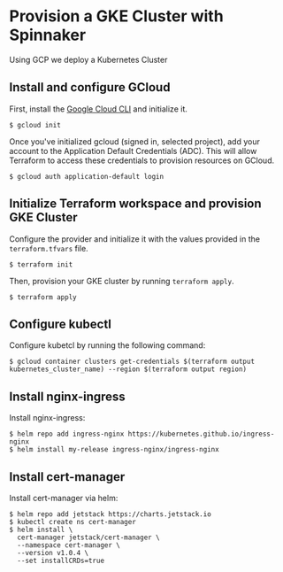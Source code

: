# Provision a GKE Cluster with Spinnaker
Using GCP we deploy a Kubernetes Cluster


## Install and configure GCloud

First, install the [Google Cloud CLI](https://cloud.google.com/sdk/docs/quickstarts) 
and initialize it.

```shell
$ gcloud init
```

Once you've initialized gcloud (signed in, selected project), add your account 
to the Application Default Credentials (ADC). This will allow Terraform to access
these credentials to provision resources on GCloud.

```shell
$ gcloud auth application-default login
```

## Initialize Terraform workspace and provision GKE Cluster

Configure the provider and initialize it with the values provided in the `terraform.tfvars` file.

```shell
$ terraform init
```

Then, provision your GKE cluster by running `terraform apply`.

```shell
$ terraform apply
```

## Configure kubectl

Configure kubetcl by running the following command:

```shell
$ gcloud container clusters get-credentials $(terraform output kubernetes_cluster_name) --region $(terraform output region)
```
## Install nginx-ingress

Install nginx-ingress:
```shell
$ helm repo add ingress-nginx https://kubernetes.github.io/ingress-nginx
$ helm install my-release ingress-nginx/ingress-nginx
```

## Install  cert-manager
Install cert-manager via helm:
```shell
$ helm repo add jetstack https://charts.jetstack.io
$ kubectl create ns cert-manager
$ helm install \
  cert-manager jetstack/cert-manager \
  --namespace cert-manager \
  --version v1.0.4 \
  --set installCRDs=true
  ```

